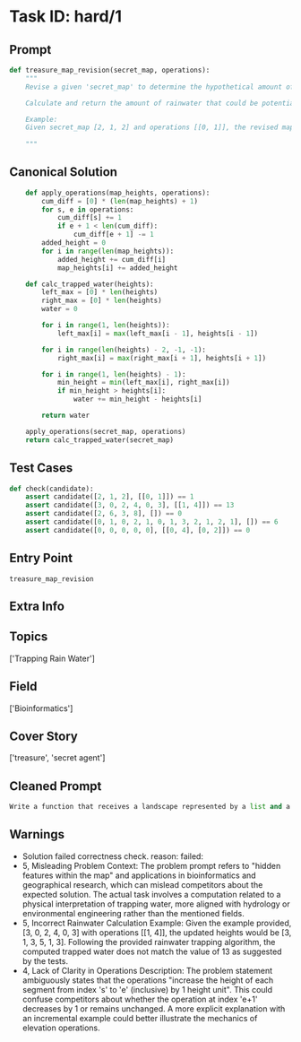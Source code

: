 # Task ID: hard/1

## Prompt

```python
def treasure_map_revision(secret_map, operations):
    """
    Revise a given 'secret_map' to determine the hypothetical amount of rainwater that could be trapped between the map's segments after applying a series of elevation operations. 'secret_map' is represented as a list of non-negative integers, where each integer indicates the height of a geographic segment in a linear landscape. Each operation in the 'operations' list is defined by two integers, a start index 's' and an end index 'e', specifying that the height of each segment from index 's' to 'e' (inclusive) should be increased by 1 height unit.

    Calculate and return the amount of rainwater that could be potentially trapped after all operations are applied. This simulation helps in finding hidden features within the map which might be crucial for different applications including geographical and bioinformatics research.

    Example:
    Given secret_map [2, 1, 2] and operations [[0, 1]], the revised map will be [3, 2, 2]. The predicted trapped rainwater will be 1 unit between segments 1 and 2 (due to elevation change).
    
    """

```

## Canonical Solution

```python
    def apply_operations(map_heights, operations):
        cum_diff = [0] * (len(map_heights) + 1)
        for s, e in operations:
            cum_diff[s] += 1
            if e + 1 < len(cum_diff):
                cum_diff[e + 1] -= 1
        added_height = 0
        for i in range(len(map_heights)):
            added_height += cum_diff[i]
            map_heights[i] += added_height

    def calc_trapped_water(heights):
        left_max = [0] * len(heights)
        right_max = [0] * len(heights)
        water = 0

        for i in range(1, len(heights)):
            left_max[i] = max(left_max[i - 1], heights[i - 1])

        for i in range(len(heights) - 2, -1, -1):
            right_max[i] = max(right_max[i + 1], heights[i + 1])

        for i in range(1, len(heights) - 1):
            min_height = min(left_max[i], right_max[i])
            if min_height > heights[i]:
                water += min_height - heights[i]

        return water

    apply_operations(secret_map, operations)
    return calc_trapped_water(secret_map)
```

## Test Cases

```python
def check(candidate):
    assert candidate([2, 1, 2], [[0, 1]]) == 1
    assert candidate([3, 0, 2, 4, 0, 3], [[1, 4]]) == 13
    assert candidate([2, 6, 3, 8], []) == 0
    assert candidate([0, 1, 0, 2, 1, 0, 1, 3, 2, 1, 2, 1], []) == 6
    assert candidate([0, 0, 0, 0, 0], [[0, 4], [0, 2]]) == 0
```

## Entry Point

`treasure_map_revision`

## Extra Info

## Topics

['Trapping Rain Water']

## Field

['Bioinformatics']

## Cover Story

['treasure', 'secret agent']

## Cleaned Prompt

```python
Write a function that receives a landscape represented by a list and a series of operations. Each operation consists of two indices defining a range. Increase the height of the landscape segments within this range by 1 unit. After applying all operations, compute and return the amount of rainwater that could be trapped between the elevated landscape segments.
```

## Warnings

- Solution failed correctness check. reason: failed: 
- 5, Misleading Problem Context: The problem prompt refers to "hidden features within the map" and applications in bioinformatics and geographical research, which can mislead competitors about the expected solution. The actual task involves a computation related to a physical interpretation of trapping water, more aligned with hydrology or environmental engineering rather than the mentioned fields.
- 5, Incorrect Rainwater Calculation Example: Given the example provided, [3, 0, 2, 4, 0, 3] with operations [[1, 4]], the updated heights would be [3, 1, 3, 5, 1, 3]. Following the provided rainwater trapping algorithm, the computed trapped water does not match the value of 13 as suggested by the tests.
- 4, Lack of Clarity in Operations Description: The problem statement ambiguously states that the operations "increase the height of each segment from index 's' to 'e' (inclusive) by 1 height unit". This could confuse competitors about whether the operation at index 'e+1' decreases by 1 or remains unchanged. A more explicit explanation with an incremental example could better illustrate the mechanics of elevation operations.

